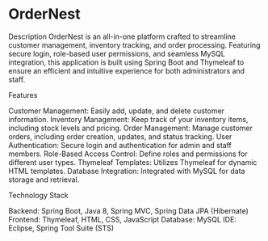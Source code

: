 # OrderNest

Description
OrderNest is an all-in-one platform crafted to streamline customer management, inventory tracking, and order processing. Featuring secure login, role-based user permissions, and seamless MySQL integration, this application is built using Spring Boot and Thymeleaf to ensure an efficient and intuitive experience for both administrators and staff.

Features

Customer Management: Easily add, update, and delete customer information.
Inventory Management: Keep track of your inventory items, including stock levels and pricing.
Order Management: Manage customer orders, including order creation, updates, and status tracking.
User Authentication: Secure login and authentication for admin and staff members.
Role-Based Access Control: Define roles and permissions for different user types.
Thymeleaf Templates: Utilizes Thymeleaf for dynamic HTML templates.
Database Integration: Integrated with MySQL for data storage and retrieval.

Technology Stack


Backend: Spring Boot, Java 8, Spring MVC, Spring Data JPA (Hibernate)
Frontend: Thymeleaf, HTML, CSS, JavaScript
Database: MySQL
IDE: Eclipse, Spring Tool Suite (STS)
